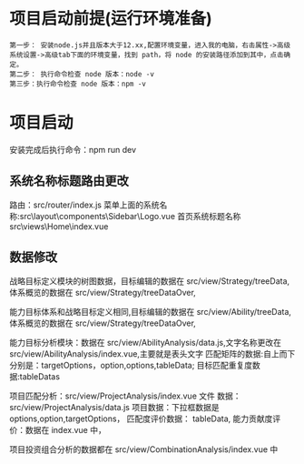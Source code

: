 # 项目启动前提(运行环境准备)

    第一步： 安装node.js并且版本大于12.xx,配置环境变量，进入我的电脑，右击属性->高级系统设置->高级tab下面的环境变量，找到 path，将 node 的安装路径添加到其中，点击确定。
    第二步： 执行命令检查 node 版本：node -v
    第三步：执行命令检查 node 版本：npm -v

# 项目启动

安装完成后执行命令：npm run dev

## 系统名称标题路由更改

路由：src/router/index.js
菜单上面的系统名称:src\layout\components\Sidebar\Logo.vue
首页系统标题名称 src\views\Home\index.vue

## 数据修改

战略目标定义模块的树图数据，目标编辑的数据在 src/view/Strategy/treeData,
体系概览的数据在 src/view/Strategy/treeDataOver,

能力目标体系和战略目标定义相同,目标编辑的数据在 src/view/Ability/treeData,
体系概览的数据在 src/view/Strategy/treeDataOver,

能力目标分析模块：数据在 src/view/AbilityAnalysis/data.js,文字名称更改在 src/view/AbilityAnalysis/index.vue,主要就是表头文字
匹配矩阵的数据:自上而下分别是：targetOptions，option,options,tableData;
目标匹配重复度数据:tableDatas

项目匹配分析：src/view/ProjectAnalysis/index.vue 文件
数据：src/view/ProjectAnalysis/data.js
项目数据：下拉框数据是 options,option,targetOptions，
匹配度评价数据： tableData,
能力贡献度评价：数据在 index.vue 中，

项目投资组合分析的数据都在 src/view/CombinationAnalysis/index.vue 中
